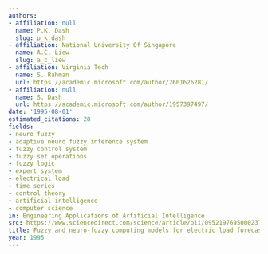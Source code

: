 ```yaml
---
authors:
- affiliation: null
  name: P.K. Dash
  slug: p_k_dash
- affiliation: National University Of Singapore
  name: A.C. Liew
  slug: a_c_liew
- affiliation: Virginia Tech
  name: S. Rahman
  url: https://academic.microsoft.com/author/2601626281/
- affiliation: null
  name: S. Dash
  url: https://academic.microsoft.com/author/1957397497/
date: '1995-08-01'
estimated_citations: 28
fields:
- neuro fuzzy
- adaptive neuro fuzzy inference system
- fuzzy control system
- fuzzy set operations
- fuzzy logic
- expert system
- electrical load
- time series
- control theory
- artificial intelligence
- computer science
in: Engineering Applications of Artificial Intelligence
src: https://www.sciencedirect.com/science/article/pii/095219769500023T
title: Fuzzy and neuro-fuzzy computing models for electric load forecasting
year: 1995
---
```

